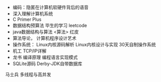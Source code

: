 ### 
- 编码：隐匿在计算机软硬件背后的语音
- 深入理解计算机系统
- C Primer Plus
- 数据结构预算法 毕生的学习 leetcode
- java数据结构与算法 <算法> 红皮
- 算法导论， 计算机程序设计艺术
- 操作系统： Linux内核源码解析  Linux内核设计与实现 30天自制操作系统
- 机工 TCP/IP详解 
- 龙书 编译原理 编程语言实现模式
- SQLite源码  Derby-JDK自带数据库

马士兵 多线程与高并发 